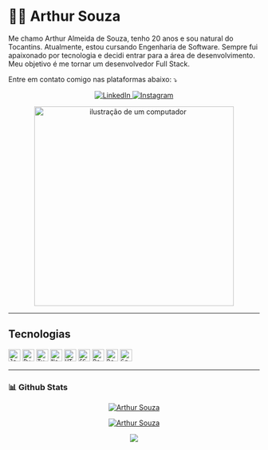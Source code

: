 # 👨‍💻 Arthur Souza


<p align="left"> 
 Me chamo Arthur Almeida de Souza, tenho 20 anos e sou natural do Tocantins. Atualmente, estou cursando Engenharia de Software. Sempre fui apaixonado por tecnologia e decidi entrar para a área de desenvolvimento. Meu objetivo é me tornar um desenvolvedor Full Stack.
</p>

<p align="left">
  Entre em contato comigo nas plataformas abaixo: ⤵️
</p>

<p align="center">
</a>
<a href="https://www.linkedin.com/in/arthursouzs/" title="LinkedIn" target="_blank">
  <img src="https://img.shields.io/badge/-Linkedin-0e76a8?style=flat-square&logo=Linkedin&logoColor=white" alt="LinkedIn"/>
</a>
<a href="https://www.instagram.com/manzinidev/" title="Instagram" target="_blank">
  <img src="https://img.shields.io/badge/-Instagram-DF0174?style=flat-square&labelColor=DF0174&logo=instagram&logoColor=white" alt="Instagram"/>
</a>

</p>

<div align="center">
<img src="https://raw.githubusercontent.com/MicaelliMedeiros/micaellimedeiros/master/image/computer-illustration.png" alt="ilustração de um computador" min-width="400px" max-width="400px" width="400px" align="center">
</div>

---

## Tecnologias
<code><img height="24" src="https://img.shields.io/badge/JavaScript-F7DF1E?style=for-the-badge&logo=javascript&logoColor=black" alt="JavaScript"/></code>
<code><img height="24" src="https://img.shields.io/badge/Python-3776AB?style=for-the-badge&logo=python&logoColor=white" alt="Python"/></code>
<code><img height="24" src="https://img.shields.io/badge/TypeScript-007ACC?style=for-the-badge&logo=typescript&logoColor=white" alt="Typescript"/></code>
<code><img height="24" src="https://img.shields.io/badge/Node.js-43853D?style=for-the-badge&logo=node.js&logoColor=white" alt="Nodejs"/></code>
<code><img height="24" src="https://img.shields.io/badge/HTML-239120?style=for-the-badge&logo=html5&logoColor=white" alt="HTML"/></code>
<code><img height="24" src="https://img.shields.io/badge/CSS3-1572B6?style=for-the-badge&logo=css3&logoColor=white" alt="CSS"/></code>
<code><img height="24" src="https://img.shields.io/badge/Bootstrap-563D7C?style=for-the-badge&logo=bootstrap&logoColor=white" alt="Bootstrap"/></code>
<code><img height="24" src="https://img.shields.io/badge/React-20232A?style=for-the-badge&logo=react&logoColor=61DAFB" alt="React"/></code>
<code><img height="24" src="https://img.shields.io/badge/SQLite-07405E?style=for-the-badge&logo=sqlite&logoColor=white" alt="Sqlite"/></code>

---

### 📊 Github Stats

<div align="center">

 [![Arthur Souza](https://github-readme-stats.vercel.app/api?username=ArthurSouzaDev&theme=dark)](https://github.com/anuraghazra/github-readme-stats)

[![Arthur Souza](https://github-readme-stats.vercel.app/api/top-langs/?username=ArthurSouzaDev&hide=html&layout=compact&theme=dark)](https://github.com/anuraghazra/github-readme-stats)
</div>



<div align="center">
  <img src="https://capsule-render.vercel.app/api?type=waving&color=4682B4&height=120&section=footer"/>
</div>
